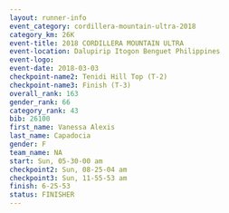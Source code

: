 ```yaml
---
layout: runner-info 
event_category: cordillera-mountain-ultra-2018 
category_km: 26K 
event-title: 2018 CORDILLERA MOUNTAIN ULTRA 
event-location: Dalupirip Itogon Benguet Philippines 
event-logo: 
event-date: 2018-03-03 
checkpoint-name2: Tenidi Hill Top (T-2) 
checkpoint-name3: Finish (T-3) 
overall_rank: 163
gender_rank: 66
category_rank: 43
bib: 26100
first_name: Vanessa Alexis
last_name: Capadocia
gender: F
team_name: NA
start: Sun, 05-30-00 am
checkpoint2: Sun, 08-25-04 am
checkpoint3: Sun, 11-55-53 am
finish: 6-25-53
status: FINISHER
---
```

